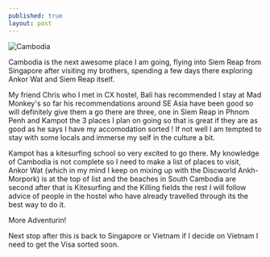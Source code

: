 ```yaml
---
published: true
layout: post
---
```


![Cambodia](/https://lh6.googleusercontent.com/-_1-k7X-WcUs/VDdSvLl4-_I/AAAAAAABojI/4Yv2zGFWz9I/w1114-h628-no/IMG_20141009_170017.jpg)

Cambodia is the next awesome place I am going, flying into Siem Reap from Singapore after visiting my brothers, spending a few days there exploring Ankor Wat and Siem Reap itself.

My friend Chris who I met in CX hostel, Bali has recommended I stay at Mad Monkey's so far his recommendations around SE Asia have been good so will definitely give them a go there are three, one in Siem Reap in Phnom Penh and Kampot the 3 places I plan on going so that is great if they are as good as he says I have my accomodation sorted ! If not well I am tempted to stay with some locals and immerse my self in the culture a bit.

Kampot has a kitesurfing school so very  excited to go there. My knowledge of Cambodia is not complete so I need to make a list of places to visit, Ankor Wat (which in my mind I keep on mixing up with the Discworld Ankh-Morpork) is at the top of list and the beaches in South Cambodia are second after that is Kitesurfing and the Killing fields the rest I will follow advice of people in the hostel who have already travelled through its the best way to do it.

More Adventurin!

Next stop after this is back to Singapore or Vietnam if I decide on Vietnam I need to get the Visa sorted soon.